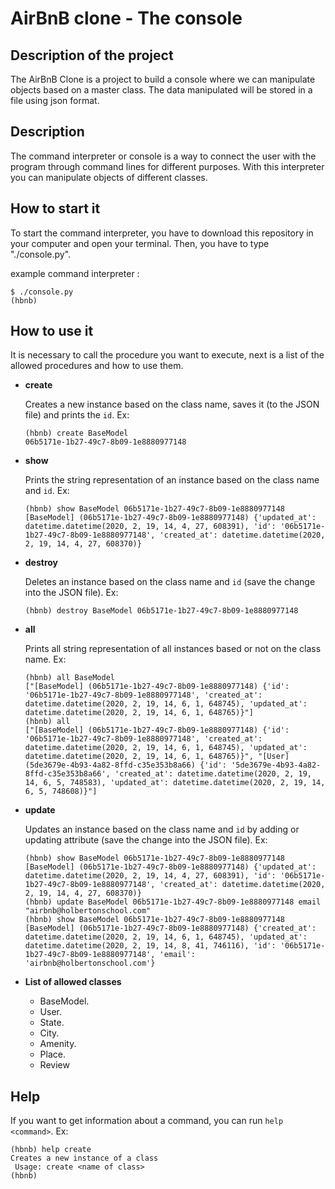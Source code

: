 #  AirBnB clone - The console

## Description of the project
The AirBnB Clone is a project to build a console where we can manipulate objects based on a master class. The data manipulated will be stored in a file using json format.

## Description
The command interpreter or console is a way to connect the user with the program through command lines for different purposes. With this interpreter you can manipulate objects of different classes.

## How to start it
To start the command interpreter, you have to download this repository in your computer and open your terminal. Then, you have to type "./console.py".

example command interpreter :

```
$ ./console.py
(hbnb)
```

## How to use it
It is necessary to call the procedure you want to execute, next is a list of the allowed procedures and how to use them.

-  **create**

	Creates a new instance based on the class name, saves it (to the JSON file) and prints the  `id`. Ex: 

	```
	(hbnb) create BaseModel
	06b5171e-1b27-49c7-8b09-1e8880977148
	```

- **show**

	Prints the string representation of an instance based on the class name and `id`. Ex:

	```
	(hbnb) show BaseModel 06b5171e-1b27-49c7-8b09-1e8880977148
	[BaseModel] (06b5171e-1b27-49c7-8b09-1e8880977148) {'updated_at': datetime.datetime(2020, 2, 19, 14, 4, 27, 608391), 'id': '06b5171e-1b27-49c7-8b09-1e8880977148', 'created_at': datetime.datetime(2020, 2, 19, 14, 4, 27, 608370)}
	```

- **destroy**

	Deletes an instance based on the class name and `id` (save the change into the JSON file). Ex: 

	```
	(hbnb) destroy BaseModel 06b5171e-1b27-49c7-8b09-1e8880977148
	```

- **all**

	Prints all string representation of all instances based or not on the class name. Ex:

	```
	(hbnb) all BaseModel
	["[BaseModel] (06b5171e-1b27-49c7-8b09-1e8880977148) {'id': '06b5171e-1b27-49c7-8b09-1e8880977148', 'created_at': datetime.datetime(2020, 2, 19, 14, 6, 1, 648745), 'updated_at': datetime.datetime(2020, 2, 19, 14, 6, 1, 648765)}"]
	(hbnb) all
	["[BaseModel] (06b5171e-1b27-49c7-8b09-1e8880977148) {'id': '06b5171e-1b27-49c7-8b09-1e8880977148', 'created_at': datetime.datetime(2020, 2, 19, 14, 6, 1, 648745), 'updated_at': datetime.datetime(2020, 2, 19, 14, 6, 1, 648765)}", "[User] (5de3679e-4b93-4a82-8ffd-c35e353b8a66) {'id': '5de3679e-4b93-4a82-8ffd-c35e353b8a66', 'created_at': datetime.datetime(2020, 2, 19, 14, 6, 5, 748583), 'updated_at': datetime.datetime(2020, 2, 19, 14, 6, 5, 748608)}"]
	```

- **update**

	Updates an instance based on the class name and `id` by adding or updating attribute (save the change into the JSON file). Ex:

	```
	(hbnb) show BaseModel 06b5171e-1b27-49c7-8b09-1e8880977148
	[BaseModel] (06b5171e-1b27-49c7-8b09-1e8880977148) {'updated_at': datetime.datetime(2020, 2, 19, 14, 4, 27, 608391), 'id': '06b5171e-1b27-49c7-8b09-1e8880977148', 'created_at': datetime.datetime(2020, 2, 19, 14, 4, 27, 608370)}
	(hbnb) update BaseModel 06b5171e-1b27-49c7-8b09-1e8880977148 email "airbnb@holbertonschool.com"
	(hbnb) show BaseModel 06b5171e-1b27-49c7-8b09-1e8880977148
	[BaseModel] (06b5171e-1b27-49c7-8b09-1e8880977148) {'created_at': datetime.datetime(2020, 2, 19, 14, 6, 1, 648745), 'updated_at': datetime.datetime(2020, 2, 19, 14, 8, 41, 746116), 'id': '06b5171e-1b27-49c7-8b09-1e8880977148', 'email': 'airbnb@holbertonschool.com'}
	```

- **List of allowed classes**

  - BaseModel.
  - User.
  - State.
  - City.
  - Amenity.
  - Place.
  - Review

## Help

If you want to get information about a command, you can run `help <command>`. Ex:

   ```
   (hbnb) help create
   Creates a new instance of a class
   	Usage: create <name of class>
   (hbnb)
   ```
